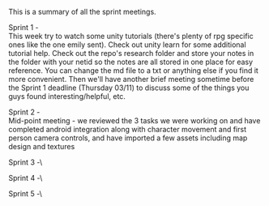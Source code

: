 This is a summary of all the sprint meetings.

Sprint 1 -\
This week try to watch some unity tutorials (there's plenty of rpg specific ones like the one emily sent). Check out unity learn for some additional tutorial help. Check out the repo's research folder and store your notes in the folder with your netid so the notes are all stored in one place for easy reference. You can change the md file to a txt or anything else if you find it more convenient. Then we'll have another brief meeting sometime before the Sprint 1 deadline (Thursday 03/11) to discuss some of the things you guys found interesting/helpful, etc.


Sprint 2 -\
Mid-point meeting - we reviewed the 3 tasks we were working on and have completed android integration along with character movement and first person camera controls, and have imported a few assets including map design and textures


Sprint 3 -\


Sprint 4 -\


Sprint 5 -\

